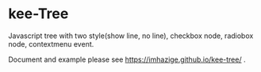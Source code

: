 # kee-Tree
Javascript tree with two style(show line, no line), checkbox node, radiobox node, contextmenu event.

Document and example please see https://imhazige.github.io/kee-tree/ .
